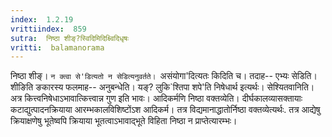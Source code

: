 ```yaml
---
index:  1.2.19
vrittiindex:  859
sutra:  निष्ठा शीङ्?स्विदिमिदिक्ष्विदिधृषः
vritti:  balamanorama 
---
```


निष्ठा शीङ्। `न क्त्वा से'डित्यतो न सेडित्यनुवर्तते। `असंयोगा'दित्यतः किदिति च। तदाह-- एभ्यः सेडिति। शीङिति ङकारस्य फलमाह-- अनुबन्धेति। यङ्? लुकि`श्तिपा शपे'ति निषेधार्थ इत्यर्थः। सेश्यितवानिति। अत्र कित्त्वनिषेधाऽभावात्कित्त्वान्न गुण इति भावः। आदिकर्मणि निष्ठा वक्तव्येति। दीर्घकालव्यासक्तायाः कटाद्युत्पादनक्रियाया आरम्भकालविशिष्टोंऽश आदिकर्म। तत्र विद्यमानाद्धातोर्निष्ठा वक्तव्येत्यर्थः. तत्र आद्येषु क्रियाक्षणेषु भूतेष्वपि क्रियाया भूतत्वाऽभावाद्भूते विहिता निष्ठा न प्राप्तेत्यारम्भः। 

